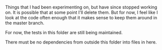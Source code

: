 Things that I had been experimenting on, but have since stopped working on. It
is possible that at some point I'll delete them. But for now, I feel like I
look at the code often enough that it makes sense to keep them around in the
master branch.

For now, the tests in this folder are still being maintained.

There must be no dependencies from outside this folder into files in here.
